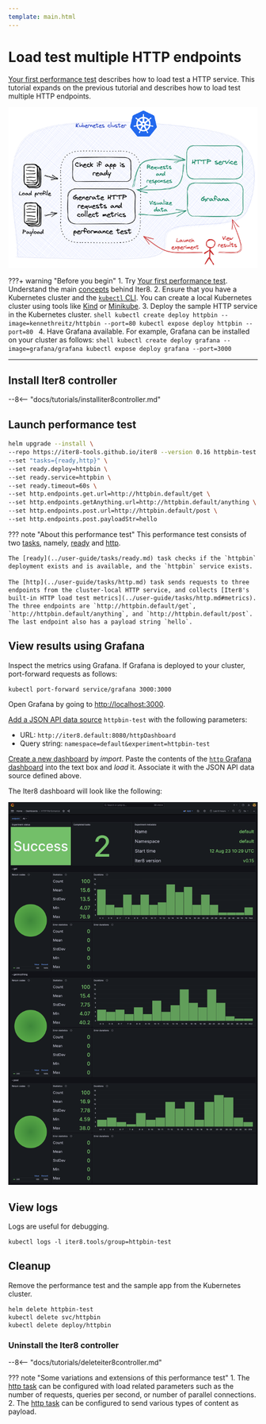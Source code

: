 ```yaml
---
template: main.html
---
```


# Load test multiple HTTP endpoints

[Your first performance test](../getting-started/first-performance.md) describes how to load test a HTTP service. This tutorial expands on the previous tutorial and describes how to load test multiple HTTP endpoints.

![load-test-http](../getting-started/images/kubernetesusage.png)

???+ warning "Before you begin"
    1. Try [Your first performance test](../getting-started/first-performance.md). Understand the main [concepts](../getting-started/concepts.md) behind Iter8.
    2. Ensure that you have a Kubernetes cluster and the [`kubectl` CLI](https://kubernetes.io/docs/reference/kubectl/). You can create a local Kubernetes cluster using tools like [Kind](https://kind.sigs.k8s.io/) or [Minikube](https://minikube.sigs.k8s.io/docs/).
    3. Deploy the sample HTTP service in the Kubernetes cluster.
    ```shell
    kubectl create deploy httpbin --image=kennethreitz/httpbin --port=80
    kubectl expose deploy httpbin --port=80
    ```
    4. Have Grafana available. For example, Grafana can be installed on your cluster as follows:
    ```shell
    kubectl create deploy grafana --image=grafana/grafana
    kubectl expose deploy grafana --port=3000
    ```
    
***

## Install Iter8 controller

--8<-- "docs/tutorials/installiter8controller.md"

## Launch performance test

```bash
helm upgrade --install \
--repo https://iter8-tools.github.io/iter8 --version 0.16 httpbin-test iter8 \
--set "tasks={ready,http}" \
--set ready.deploy=httpbin \
--set ready.service=httpbin \
--set ready.timeout=60s \
--set http.endpoints.get.url=http://httpbin.default/get \
--set http.endpoints.getAnything.url=http://httpbin.default/anything \
--set http.endpoints.post.url=http://httpbin.default/post \
--set http.endpoints.post.payloadStr=hello
```

??? note "About this performance test"
    This performance test consists of two [tasks](../getting-started/concepts.md#design), namely, [ready](../user-guide/tasks/ready.md) and [http](../user-guide/tasks/http.md).
    
    The [ready](../user-guide/tasks/ready.md) task checks if the `httpbin` deployment exists and is available, and the `httpbin` service exists. 
    
    The [http](../user-guide/tasks/http.md) task sends requests to three endpoints from the cluster-local HTTP service, and collects [Iter8's built-in HTTP load test metrics](../user-guide/tasks/http.md#metrics). The three endpoints are `http://httpbin.default/get`, `http://httpbin.default/anything`, and `http://httpbin.default/post`. The last endpoint also has a payload string `hello`.

## View results using Grafana
Inspect the metrics using Grafana. If Grafana is deployed to your cluster, port-forward requests as follows:

```shell
kubectl port-forward service/grafana 3000:3000
```

Open Grafana by going to [http://localhost:3000](http://localhost:3000).

[Add a JSON API data source](http://localhost:3000/connections/datasources/marcusolsson-json-datasource) `httpbin-test` with the following parameters:

* URL: `http://iter8.default:8080/httpDashboard` 
* Query string: `namespace=default&experiment=httpbin-test`

[Create a new dashboard](http://localhost:3000/dashboards) by *import*. Paste the contents of the [`http` Grafana dashboard](https://raw.githubusercontent.com/iter8-tools/iter8/v0.16.2/grafana/http.json) into the text box and *load* it. Associate it with the JSON API data source defined above.

The Iter8 dashboard will look like the following:

![`http` Iter8 dashboard with multiple endpoints](../user-guide/tasks/images/httpmultipledashboard.png)

## View logs
Logs are useful for debugging.

```shell
kubectl logs -l iter8.tools/group=httpbin-test
```

## Cleanup
Remove the performance test and the sample app from the Kubernetes cluster.

```shell
helm delete httpbin-test
kubectl delete svc/httpbin
kubectl delete deploy/httpbin
```

### Uninstall the Iter8 controller

--8<-- "docs/tutorials/deleteiter8controller.md"

??? note "Some variations and extensions of this performance test"
    1. The [http task](../user-guide/tasks/http.md) can be configured with load related parameters such as the number of requests, queries per second, or number of parallel connections.
    2. The [http task](../user-guide/tasks/http.md) can be configured to send various types of content as payload.
